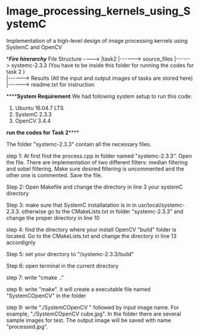 # Image_processing_kernels_using_SystemC
Implementation of a high-level design of image processing kernels using SystemC and OpenCV

**********************************************Fire hirerarchy*********************************************
File Structure ---->
	|task2 
	    |------> source_files
	    |------> systemc-2.3.3 (You have to be inside this folder for running the codes for task 2 )  
	    |------> Results (All the input and output images of tasks are stored here)
	    |------> readme.txt  for instruction

**********************************************System Requirement******************************************
We had following system setup to run this code:
1. Ubuntu 16.04.7 LTS
2. SystemC 2.3.3
3. OpenCV 3.4.4 

**************************************run the codes for Task 2******************************************

The folder "systemc-2.3.3" contain all the necessary files.

step 1: At first find the process.cpp in folder named "systemc-2.3.3". Open the file. There are implementation of two different filters: median filtering and sobel filtering.
Make sure desired filtering is uncommented and the other one is commented. Save the file.

Step 2: Open Makefile and change the directory in line 3 your systemC directory

Step 3: make sure that SystemC installatation is in in usr/local/systemc-2.3.3. otherwise go to the CMakeLists.txt in folder "systemc-2.3.3" and change the proper directory in line 10

step 4: find the directory where your install OpenCV "build" folder is located. Go to the CMakeLists.txt and change the directory in line 13 accordignly

Step 5: set your directory to "/systemc-2.3.3/build"

Step 6: open terminal in the current directory

step 7: write "cmake .."

step 8: write "make". it will create a executable file named "SystemCOpenCV" in the folder

step 9: write "./SystemCOpenCV " followed by input image name. For example, "./SystemCOpenCV cube.jpg".
In the folder there are several sample images for test. The output image will be saved with name "processed.jpg".






